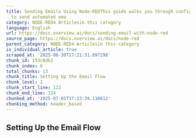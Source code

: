 ```yaml
---
title: Sending Emails Using Node-REDThis guide walks you through configuring Node-RED
  to send automated ema
category: NODE-RED4 Articlesin this category
language: English
url: https://docs.overview.ai/docs/sending-email-with-node-red
source_page: https://docs.overview.ai/docs/node-red
parent_category: NODE-RED4 Articlesin this category
is_individual_article: true
scraped_at: '2025-06-30T17:21:31.897298'
chunk_id: 153c8db3
chunk_index: 6
total_chunks: 13
chunk_title: Setting Up the Email Flow
chunk_level: 2
chunk_start_line: 122
chunk_end_line: 124
chunked_at: '2025-07-01T17:23:34.116612'
chunking_method: header_based
---
```


## Setting Up the Email Flow
